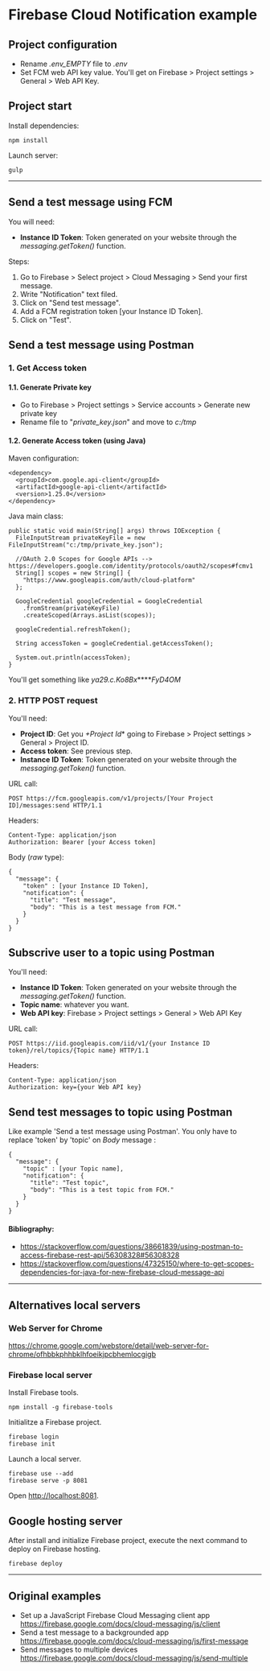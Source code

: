 # Firebase Cloud Notification example

## Project configuration
- Rename *.env_EMPTY* file to *.env*
- Set FCM web API key value. You'll get on Firebase > Project settings > General > Web API Key.

## Project start
Install dependencies:
```
npm install
```
Launch server:
```
gulp
```
---

## Send a test message using FCM
You will need:
- **Instance ID Token**: Token generated on your website through the *messaging.getToken()* function.

Steps:
1. Go to Firebase > Select project > Cloud Messaging > Send your first message.
1. Write "Notification" text filed.
1. Click on "Send test message".
1. Add a FCM registration token [your Instance ID Token].
1. Click on "Test".


## Send a test message using Postman

### 1. Get Access token
#### 1.1. Generate Private key
- Go to Firebase > Project settings > Service accounts > Generate new private key
- Rename file to "*private_key.json*" and move to *c:/tmp*

#### 1.2. Generate Access token (using Java)
Maven configuration:
```
<dependency>
  <groupId>com.google.api-client</groupId>
  <artifactId>google-api-client</artifactId>
  <version>1.25.0</version>
</dependency>
```
Java main class:
```
public static void main(String[] args) throws IOException {
  FileInputStream privateKeyFile = new FileInputStream("c:/tmp/private_key.json");

  //OAuth 2.0 Scopes for Google APIs --> https://developers.google.com/identity/protocols/oauth2/scopes#fcmv1
  String[] scopes = new String[] { 
    "https://www.googleapis.com/auth/cloud-platform"
  };

  GoogleCredential googleCredential = GoogleCredential
    .fromStream(privateKeyFile)
    .createScoped(Arrays.asList(scopes));

  googleCredential.refreshToken();

  String accessToken = googleCredential.getAccessToken();

  System.out.println(accessToken);
}
```
You'll get something like *ya29.c.Ko8Bx******FyD4OM*

### 2. HTTP POST request
You'll need:
- **Project ID**: Get you *+Project Id** going to Firebase > Project settings > General > Project ID.
- **Access token**: See previous step. 
- **Instance ID Token**: Token generated on your website through the *messaging.getToken()* function.

URL call:
```
POST https://fcm.googleapis.com/v1/projects/[Your Project ID]/messages:send HTTP/1.1
```

Headers:
```
Content-Type: application/json
Authorization: Bearer [your Access token]
```

Body (*raw* type):
```
{
  "message": {
    "token" : [your Instance ID Token],
    "notification": {
      "title": "Test message",
      "body": "This is a test message from FCM."
    }    
  }
}
```

## Subscrive user to a topic using Postman
You'll need:
- **Instance ID Token**: Token generated on your website through the *messaging.getToken()* function.
- **Topic name**: whatever you want.
- **Web API key**: Firebase > Project settings > General > Web API Key

URL call:
```
POST https://iid.googleapis.com/iid/v1/{your Instance ID token}/rel/topics/{Topic name} HTTP/1.1
```

Headers:
```
Content-Type: application/json
Authorization: key={your Web API key}
```
## Send test messages to topic using Postman
Like example 'Send a test message using Postman'. You only have to replace 'token' by 'topic' on *Body* message :
```
{
  "message": {
    "topic" : [your Topic name],
    "notification": {
      "title": "Test topic",
      "body": "This is a test topic from FCM."
    }
  }
}
```
#### Bibliography:
- https://stackoverflow.com/questions/38661839/using-postman-to-access-firebase-rest-api/56308328#56308328
- https://stackoverflow.com/questions/47325150/where-to-get-scopes-dependencies-for-java-for-new-firebase-cloud-message-api

---

## Alternatives local servers

### Web Server for Chrome
https://chrome.google.com/webstore/detail/web-server-for-chrome/ofhbbkphhbklhfoeikjpcbhemlocgigb

### Firebase local server
Install Firebase tools. 
```
npm install -g firebase-tools
```
Initialitze a Firebase project.
```
firebase login
firebase init
```
Launch a local server.
```
firebase use --add
firebase serve -p 8081
``` 
Open [http://localhost:8081](http://localhost:8081).

## Google hosting server
After install and initialize Firebase project, execute the next command to deploy on Firebase hosting.
```
firebase deploy
```

---

## Original examples
- Set up a JavaScript Firebase Cloud Messaging client app https://firebase.google.com/docs/cloud-messaging/js/client
- Send a test message to a backgrounded app https://firebase.google.com/docs/cloud-messaging/js/first-message
- Send messages to multiple devices https://firebase.google.com/docs/cloud-messaging/js/send-multiple